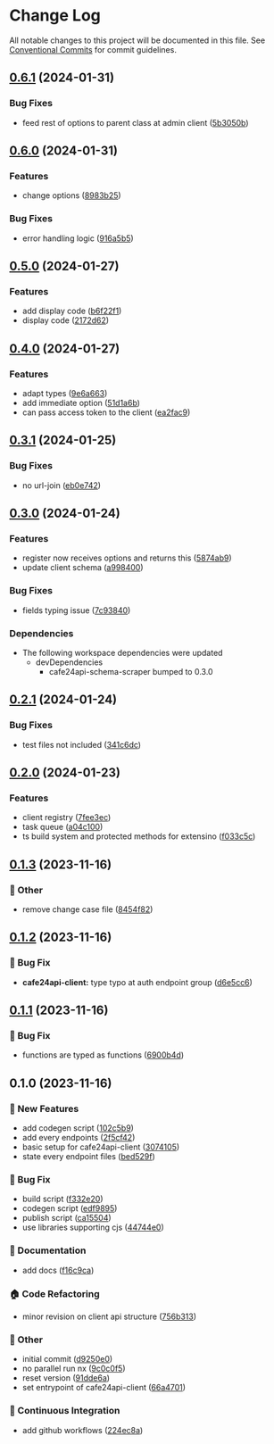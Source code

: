 # Change Log

All notable changes to this project will be documented in this file.
See [Conventional Commits](https://conventionalcommits.org) for commit guidelines.

## [0.6.1](https://github.com/shepherd231/cafe24api-client/compare/cafe24api-client-v0.6.0...cafe24api-client-v0.6.1) (2024-01-31)


### Bug Fixes

* feed rest of options to parent class at admin client ([5b3050b](https://github.com/shepherd231/cafe24api-client/commit/5b3050b0ee2689c732ccc6c4b85d94b227d86ccb))

## [0.6.0](https://github.com/shepherd231/cafe24api-client/compare/cafe24api-client-v0.5.0...cafe24api-client-v0.6.0) (2024-01-31)


### Features

* change options ([8983b25](https://github.com/shepherd231/cafe24api-client/commit/8983b25f92a97f27235e521809c6007c08bcdd9a))


### Bug Fixes

* error handling logic ([916a5b5](https://github.com/shepherd231/cafe24api-client/commit/916a5b5444e3a47718a43fdb0081aa09fa1ffd6b))

## [0.5.0](https://github.com/shepherd231/cafe24api-client/compare/cafe24api-client-v0.4.0...cafe24api-client-v0.5.0) (2024-01-27)


### Features

* add display code ([b6f22f1](https://github.com/shepherd231/cafe24api-client/commit/b6f22f1ab8d1ad0a52e6a5dc762370128db90a60))
* display code ([2172d62](https://github.com/shepherd231/cafe24api-client/commit/2172d62f36a686b822890eaf0d97c373e240f50a))

## [0.4.0](https://github.com/shepherd231/cafe24api-client/compare/cafe24api-client-v0.3.1...cafe24api-client-v0.4.0) (2024-01-27)


### Features

* adapt types ([9e6a663](https://github.com/shepherd231/cafe24api-client/commit/9e6a66328791bcf3bde5e1a3f5f10adb606821de))
* add immediate option ([51d1a6b](https://github.com/shepherd231/cafe24api-client/commit/51d1a6b068ee198cb7e0688c7149a91ff7ffc54f))
* can pass access token to the client ([ea2fac9](https://github.com/shepherd231/cafe24api-client/commit/ea2fac9b6d78465bde766752c277ae94b0fad696))

## [0.3.1](https://github.com/shepherd231/cafe24api-client/compare/cafe24api-client-v0.3.0...cafe24api-client-v0.3.1) (2024-01-25)


### Bug Fixes

* no url-join ([eb0e742](https://github.com/shepherd231/cafe24api-client/commit/eb0e7423bf80d77c4f50e59d6d155eb1172bd985))

## [0.3.0](https://github.com/shepherd231/cafe24api-client/compare/cafe24api-client-v0.2.1...cafe24api-client-v0.3.0) (2024-01-24)


### Features

* register now receives options and returns this ([5874ab9](https://github.com/shepherd231/cafe24api-client/commit/5874ab96761170f20d2001a71510dd55a375c39e))
* update client schema ([a998400](https://github.com/shepherd231/cafe24api-client/commit/a9984007440cf20c87933303bc911531ffcc5b82))


### Bug Fixes

* fields typing issue ([7c93840](https://github.com/shepherd231/cafe24api-client/commit/7c93840e4a7fa0044affa3322d9066679ed44b54))


### Dependencies

* The following workspace dependencies were updated
  * devDependencies
    * cafe24api-schema-scraper bumped to 0.3.0

## [0.2.1](https://github.com/shepherd231/cafe24api-client/compare/cafe24api-client-v0.2.0...cafe24api-client-v0.2.1) (2024-01-24)


### Bug Fixes

* test files not included ([341c6dc](https://github.com/shepherd231/cafe24api-client/commit/341c6dcae35f8bd4fbfda60d4ae8fbce0502e338))

## [0.2.0](https://github.com/shepherd231/cafe24api-client/compare/cafe24api-client@0.1.3...cafe24api-client-v0.2.0) (2024-01-23)


### Features

* client registry ([7fee3ec](https://github.com/shepherd231/cafe24api-client/commit/7fee3ecbb7ea8d58b63927ed3a4dc5ae2f439dbc))
* task queue ([a04c100](https://github.com/shepherd231/cafe24api-client/commit/a04c100c48ec0a3e37452b9f7e4ec1dc8a6d6481))
* ts build system and protected methods for extensino ([f033c5c](https://github.com/shepherd231/cafe24api-client/commit/f033c5c15e834b040365853195181f5a95eb43d2))

## [0.1.3](https://github.com/shepherd231/cafe24api-client/compare/cafe24api-client@0.1.2...cafe24api-client@0.1.3) (2023-11-16)

### :mega: Other

- remove change case file ([8454f82](https://github.com/shepherd231/cafe24api-client/commit/8454f821827e9bcbcc611d50381a042f44ad96b4))

## [0.1.2](https://github.com/shepherd231/cafe24api-client/compare/cafe24api-client@0.1.1...cafe24api-client@0.1.2) (2023-11-16)

### :bug: Bug Fix

- **cafe24api-client:** type typo at auth endpoint group ([d6e5cc6](https://github.com/shepherd231/cafe24api-client/commit/d6e5cc6ab957d7984fab77763d209eff1ac99239))

## [0.1.1](https://github.com/shepherd231/cafe24api-client/compare/cafe24api-client@0.1.0...cafe24api-client@0.1.1) (2023-11-16)

### :bug: Bug Fix

- functions are typed as functions ([6900b4d](https://github.com/shepherd231/cafe24api-client/commit/6900b4dc6f1e56158630388b0b4854ccfe4ecaa4))

## 0.1.0 (2023-11-16)

### :rocket: New Features

- add codegen script ([102c5b9](https://github.com/shepherd231/cafe24api-client/commit/102c5b95a7b5c46e38f3c74c4ca7a56df4ef8193))
- add every endpoints ([2f5cf42](https://github.com/shepherd231/cafe24api-client/commit/2f5cf4227ec842eb5dac84df3af8aeabbedf32e4))
- basic setup for cafe24api-client ([3074105](https://github.com/shepherd231/cafe24api-client/commit/3074105314c58717d17be61d06aac8ea10076ab4))
- state every endpoint files ([bed529f](https://github.com/shepherd231/cafe24api-client/commit/bed529f926e46a672b8c1fc1b8807b7e31406d5f))

### :bug: Bug Fix

- build script ([f332e20](https://github.com/shepherd231/cafe24api-client/commit/f332e201725e5acfce2ba21be82af9bf0c24d7c9))
- codegen script ([edf9895](https://github.com/shepherd231/cafe24api-client/commit/edf98954d7d6b47a601acd2a698763bf6ae9f0cd))
- publish script ([ca15504](https://github.com/shepherd231/cafe24api-client/commit/ca15504f3e350e83dde0fefab608e421af8e6daa))
- use libraries supporting cjs ([44744e0](https://github.com/shepherd231/cafe24api-client/commit/44744e0c18200ff850dd6b60999dd18c400425ba))

### :memo: Documentation

- add docs ([f16c9ca](https://github.com/shepherd231/cafe24api-client/commit/f16c9ca1da7ecf332f3ace585410983d3e02bad5))

### :house: Code Refactoring

- minor revision on client api structure ([756b313](https://github.com/shepherd231/cafe24api-client/commit/756b313c082aa2bec0c6cb220ff19cfa87abedaa))

### :mega: Other

- initial commit ([d9250e0](https://github.com/shepherd231/cafe24api-client/commit/d9250e0f80a1789e5a5813a7b2ab97e8999d9c31))
- no parallel run nx ([9c0c0f5](https://github.com/shepherd231/cafe24api-client/commit/9c0c0f519cd6ed837585c8143fb4aa6b7f20d8fb))
- reset version ([91dde6a](https://github.com/shepherd231/cafe24api-client/commit/91dde6a6a09458e5f160bb0bdf62545513bd5067))
- set entrypoint of cafe24api-client ([66a4701](https://github.com/shepherd231/cafe24api-client/commit/66a4701bd7fb80769c1264647b71f79b317650ce))

### :construction_worker: Continuous Integration

- add github workflows ([224ec8a](https://github.com/shepherd231/cafe24api-client/commit/224ec8abcb336895c1b9b0f3598d93c9649af72f))
